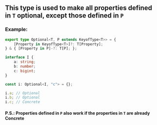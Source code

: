 ## This type is used to make all properties defined in `T` optional, except those defined in `P`
### Example:
```ts
export type Optional<T, P extends KeyofType<T>> = {
    [Property in KeyofType<T>]?: T[Property];
} & { [Property in P]-?: T[P]; };

interface I {
    a: string;
    b: number;
    c: bigint;
}

const i: Optional<I, "c"> = {};

i.a; // Optional
i.b; // Optional
i.c; // Concrete
```
#### P.S.: Properties defined in `P` also work if the properties in `T` are already Concrete
